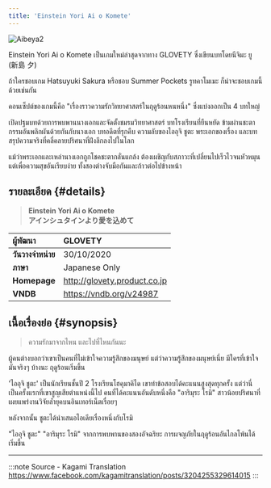```yaml
---
title: 'Einstein Yori Ai o Komete'
---
```


![Aibeya2](/img/visualnovel/preview/aibeya2.jpeg)

Einstein Yori Ai o Komete เป็นเกมใหม่ล่าสุดจากทาง GLOVETY ซึ่งเขียนบทโดยนีจิมะ ยู (新島 夕) 

ถ้าใครชอบเกม Hatsuyuki Sakura หรือชอบ Summer Pockets รูทคาโมเมะ ก็น่าจะชอบเกมนี้ด้วยเช่นกัน

คอนเซ็ปต์ของเกมนี้คือ "เรื่องราวความรักวิทยาศาสตร์ในฤดูร้อนหนหนึ่ง" ซึ่งแบ่งออกเป็น 4 บทใหญ่

เปิดปฐมบทด้วยการพบพานนางเอกและจัดตั้งชมรมวิทยาศาสตร์
บทโรงเรียนที่ยืนหยัด ข้ามผ่านชะตากรรมอันพลิกผันด้วยกันกับนางเอก
บทอดีตที่รุกคืบ ความลับของไออุจิ ชูตะ พระเอกของเรื่อง
และบทสรุปความจริงที่คลี่คลายปริศนาที่ฝังลึกลงไปในโลก

แม้ว่าพระเอกและเหล่านางเอกถูกโชคชะตากลั่นแกล้ง ต้องเผชิญกับสภาวะที่เปลี่ยนไปเร็วไวจนหัวหมุน แต่เพื่อความสุขอันเรียบง่าย ทั้งสองต่างจับมือกันและก้าวต่อไปข้างหน้า

## รายละเอียด {#details}

> **Einstein Yori Ai o Komete**  
> **アインシュタインより愛を込めて**

| ผู้พัฒนา | GLOVETY |
| :---- | :---- |
| **วันวางจำหน่าย** | 30/10/2020 |
| **ภาษา** | Japanese Only |
| **Homepage** | http://glovety.product.co.jp |
| **VNDB** | https://vndb.org/v24987 |

## เนื้อเรื่องย่อ {#synopsis}

> ความรักมาจากไหน และไปที่ไหนกันนะ

ผู้คนต่างบอกว่าเขาเป็นคนที่ไม่เข้าใจความรู้สึกของมนุษย์
แต่ว่าความรู้สึกของมนุษย์เนี่ย มีใครที่เข้าใจมันจริงๆ บ้างนะ
ฤดูร้อนเริ่มขึ้น

'ไออุจิ ชูตะ' เป็นนักเรียนชั้นปี 2 โรงเรียนโฮคุมาคิได เขาทำข้อสอบได้คะแนนสูงสุดทุกครั้ง แต่ว่านี่เป็นครั้งแรกที่เขาสูญเสียตำแหน่งนี้ไป
คนที่ได้คะแนนอันดับหนึ่งคือ "อาริมุระ โรมิ" สาวน้อยปริศนาที่เผยแพร่งานวิจัยล้ำยุคบนอินเทอร์เน็ตเรื่อยๆ

หลังจากนั้น ชูตะได้นำเสนอไอเดียเรื่องหนึ่งกับโรมิ

"ไออุจิ ชูตะ" "อาริมุระ โรมิ"
จากการพบพานของสองอัจฉริยะ
การผจญภัยในฤดูร้อนอันไกลโพ้นได้เริ่มขึ้น

---
:::note Source - Kagami Translation
https://www.facebook.com/kagamitranslation/posts/3204255329614015
:::